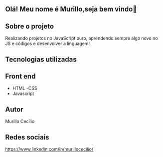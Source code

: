 ## Olá! Meu nome é Murillo,seja bem vindo👋

## Sobre o projeto

Realizando projetos no JavaScript puro, aprendendo sempre algo novo no JS e códigos e desenvolver a linguagem!

## Tecnologias utilizadas

## Front end
- HTML
-CSS
- Javascript

## Autor
Murillo Cecílio
## Redes sociais
https://www.linkedin.com/in/murillocecilio/
